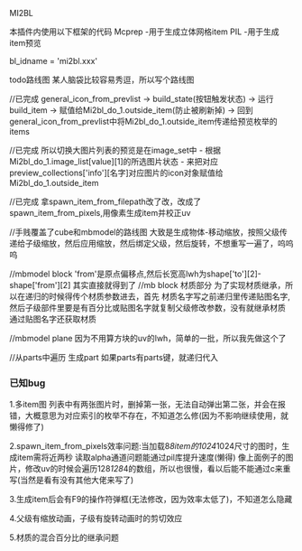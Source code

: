 MI2BL

本插件内使用以下框架的代码
Mcprep -用于生成立体网格item
PIL -用于生成item预览


bl_idname = 'mi2bl.xxx'

todo路线图 某人脑袋比较容易秀逗，所以写个路线图

//已完成
general_icon_from_prevlist → build_state(按钮触发状态) → 运行build_item → 赋值给Mi2bl_do_1.outside_item(防止被刷新掉) → 回到general_icon_from_prevlist中将Mi2bl_do_1.outside_item传递给预览枚举的items


//已完成
所以切换大图片列表的预览是在image_set中 - 根据Mi2bl_do_1.image_list[value][1]的所选图片状态 - 来把对应preview_collections['info'][名字]对应图片的icon对象赋值给Mi2bl_do_1.outside_item

//已完成
拿spawn_item_from_filepath改了改，改成了spawn_item_from_pixels,用像素生成item并校正uv

//手贱覆盖了cube和mbmodel的路线图
大致是生成物体-移动缩放，按照父级传递给子级缩放，然后应用缩放，然后绑定父级，然后旋转，不想重写一遍了，呜呜呜

//mbmodel block
'from'是原点偏移点,然后长宽高lwh为shape['to'][2]-shape['from'][2]
其实直接就得到了
//mb block 材质部分
为了实现材质继承，所以在递归的时候得传个材质参数进去，首先
材质名字写之前递归里传递贴图名字,然后子级部件里要是有百分比或贴图名字就复制父级修改参数，没有就继承材质
通过贴图名字还获取材质

//mbmodel plane
因为不用算方块的uv的lwh，简单的一批，所以我先做这个了

//从parts中遍历
生成part
如果parts有parts键，就递归代入

### 已知bug ###
1.多item图 列表中有两张图片时，删掉第一张，无法自动弹出第二张，并会在报错，大概意思为对应索引的枚举不存在，不知道怎么修(因为不影响继续使用，就懒得修了)

2.spawn_item_from_pixels效率问题:当加载8*8item的1024*1024尺寸的图时，生成item需将近两秒
读取alpha通道问题能通过pil库提升速度(懒得)
像上面例子的图片，修改uv的时候会遍历128*128*4的数组，所以也很慢，看以后能不能通过c来重写(当然是看有没有其他大佬来写了)

3.生成item后会有F9的操作符弹框(无法修改，因为效率太低了)，不知道怎么隐藏

4.父级有缩放动画，子级有旋转动画时的剪切效应

5.材质的混合百分比的继承问题